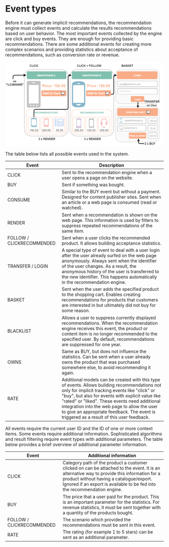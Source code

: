 # Event types

Before it can generate implicit recommendations, the recommendation engine must collect events and calculate the results recommendations based on user behavior. 
The most important events collected by the engine are click and buy events. 
They are enough for providing basic recommendations. 
There are some additional events for creating more complex scenarios and providing statistics about 
acceptance of recommendations, such as conversion rate or revenue. 

![How events work](img/events_overview.png)

The table below lists all possible events used in the system.

|Event|Description|
|---|---|
|CLICK|Sent to the recommendation engine when a user opens a page on the website.|
|BUY|Sent if something was bought.|
|CONSUME|Similar to the BUY event but without a payment. Designed for content publisher sites. Sent when an article or a web page is consumed (read or watched).|
|RENDER|Sent when a recommendation is shown on the web page. This information is used by filters to suppress repeated recommendations of the same item.|
|FOLLOW / CLICKRECOMMENDED|Sent when a user clicks the recommended product. It allows building acceptance statistics.|
|TRANSFER / LOGIN|A special type of event to deal with a user login after the user already surfed on the web page anonymously. Always sent when the identifier of the user changes. As a result, the anonymous history of the user is transferred to the new identifier. This happens automatically in the recommendation engine.|
|BASKET|Sent when the user adds the specified product to the shopping cart. Enables creating recommendations for products that customers are interested in but ultimately did not buy for some reason.|
|BLACKLIST|Allows a user to suppress currently displayed recommendations. When the recommendation engine receives this event, the product or content item is no longer recommended to the specified user. By default, recommendations are suppressed for one year.|
|OWNS|Same as BUY, but does not influence the statistics. Can be sent when a user already owns the product that was purchased somewhere else, to avoid recommending it again.|
|RATE|Additional models can be created with this type of events. Allows building recommendations not only for implicit tracking events like "click" or "buy", but also for events with explicit value like "rated" or "liked". These events need additional integration into the web page to allow the user to give an appropriate feedback. The event is triggered as a result of this user feedback.|

All events require the current user ID and the ID of one or more context items. 
Some events require additional information. 
Sophisticated algorithms and result filtering require event types with additional parameters. 
The table below provides a brief overview of additional parameter information.

|Event|Additional information|
|---|---|
|CLICK|Category path of the product a customer clicked on can be attached to the event. It is an alternative way to provide this information for a product without having a catalogue/export. Ignored if an export is available to be fed into the recommendation engine.|
|BUY|The price that a user paid for the product. This is an important parameter for the statistics. For revenue statistics, it must be sent together with a quantity of the products bought.|
|FOLLOW / CLICKRECOMMENDED|The scenario which provided the recommendations must be sent in this event.|
|RATE|The rating (for example 1 to 5 stars) can be sent as an additional parameter.|
